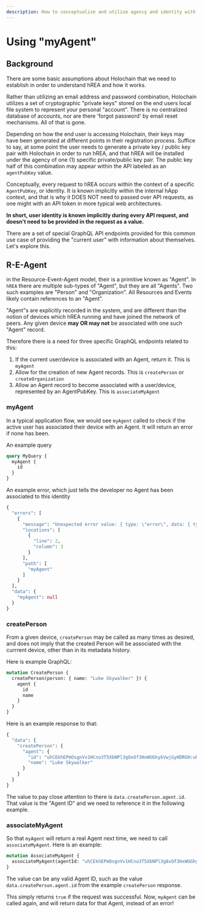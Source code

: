 ```yaml
---
description: How to conceptualize and utilize agency and identity with Holochain and hREA
---
```


# Using "myAgent"

## Background

There are some basic assumptions about Holochain that we need to establish in order to understand hREA and how it works.&#x20;

Rather than utilizing an email address and password combination, Holochain utilizes a set of cryptographic "private keys" stored on the end users local file system to represent your personal "account". There is no centralized database of accounts, nor are there 'forgot password' by email reset mechanisms. All of that is gone.

Depending on how the end user is accessing Holochain, their keys may have been generated at different points in their registration process. Suffice to say, at some point the user needs to generate a private key / public key pair with Holochain in order to run hREA, and that hREA will be installed under the agency of one (1) specific private/public key pair. The public key half of this combination may appear within the API labeled as an `agentPubKey` value.

Conceptually, every request to hREA occurs within the context of a specific `AgentPubKey`, or identity. It is known implicitly within the internal hApp context, and that is why it DOES NOT need to passed over API requests, as one might with an API token in more typical web architectures.

**In short, user identity is known implicitly during every API request, and doesn't need to be provided in the request as a value.**&#x20;

There are a set of special GraphQL API endpoints provided for this common use case of providing the "current user" with information about themselves. Let's explore this.

## R-E-Agent

in the Resource-Event-Agent model, their is a primitive known as "Agent". In `hREA` there are multiple sub-types of "Agent", but they are all "Agents". Two such examples are "Person" and "Organization". All Resources and Events likely contain references to an "Agent".&#x20;

"Agent"s are explicitly recorded in the system, and are different than the notion of devices which hREA running and have joined the network of peers. Any given device **may OR may not** be associated with one such "Agent" record.&#x20;

Therefore there is a need for three specific GraphQL endpoints related to this:&#x20;

1. If the current user/device is associated with an Agent, return it. This is `myAgent`
2. Allow for the creation of new Agent records. This is `createPerson` or `createOrganization`
3. Allow an Agent record to become associated with a user/device, represented by an AgentPubKey. This is `associateMyAgent`

### myAgent

In a typical application flow, we would see `myAgent` called to check if the active user has associated their device with an Agent. It will return an error if none has been.&#x20;

An example query

```graphql
query MyQuery {
  myAgent {
    id
  }
}
```

An example error, which just tells the developer no Agent has been associated to this identity

```graphql
{
  "errors": [
    {
      "message": "Unexpected error value: { type: \"error\", data: { type: \"ribosome_error\", data: \"Wasm error while working with Ribosome: Guest(\\\"No Agent data is associated with the currently authenticated user\\\")\" } }",
      "locations": [
        {
          "line": 2,
          "column": 3
        }
      ],
      "path": [
        "myAgent"
      ]
    }
  ],
  "data": {
    "myAgent": null
  }
}
```

### createPerson

From a given device, `createPerson` may be called as many times as desired, and does not imply that the created Person will be associated with the currrent device, other than in its metadata history.&#x20;

Here is example GraphQL:

```graphql
mutation CreatePerson {
  createPerson(person: { name: "Luke Skywalker" }) {
    agent {
      id
      name
    }
  }
}
```

Here is an example response to that:

```graphql
{
  "data": {
    "createPerson": {
      "agent": {
        "id": "uhCEkhEPmOsgnVv1HCno3T5XbNPl3g8xOf3HxWUGhykVwjGyHDRGH:uhC0kyzFVhHjoqf2ZvsH6FmNQ16DC4EtjD1OIsFbNwJGMBZyVGV3w",
        "name": "Luke Skywalker"
      }
    }
  }
}
```

The value to pay close attention to there is `data.createPerson.agent.id`. That value is the "Agent ID" and we need to reference it in the following example.

### associateMyAgent

So that `myAgent` will return a real Agent next time, we need to call `associateMyAgent`. Here is an example:

```graphql
mutation AssociateMyAgent {
  associateMyAgent(agentId: "uhCEkhEPmOsgnVv1HCno3T5XbNPl3g8xOf3HxWUGhykVwjGyHDRGH:uhC0kyzFVhHjoqf2ZvsH6FmNQ16DC4EtjD1OIsFbNwJGMBZyVGV3w")
}
```

The value can be any valid Agent ID, such as the value `data.createPerson.agent.id` from the example `createPerson` response.&#x20;

This simply returns `true` if the request was successful. Now, `myAgent` can be called again, and will return data for that Agent, instead of an error!
